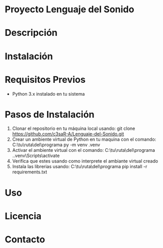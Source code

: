 # Proyecto Lenguaje del Sonido

# Descripción

# Instalación
# Requisitos Previos
  - Python 3.x instalado en tu sistema

# Pasos de Instalación
  1. Clonar el repositorio en tu máquina local usando: git clone https://github.com/c3saR-A/Lenguaje-del-Sonido.git
  2. Crear un ambiente virtual de Python en tu maquina con el comando: C:\tu\ruta\del\programa py -m venv .venv
  3. Activar el ambiente virtual con el comando: C:\tu\ruta\del\programa .\.venv\Scripts\activate
  4. Verifica que estes usando como interprete el ambiante virtual creado
  5. Instala las librerias usando: C:\tu\ruta\del\programa pip install -r requirements.txt

# Uso

# Licencia

# Contacto
